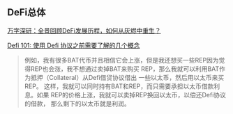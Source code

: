 ## DeFi总体
[万字深研：全景回顾DeFi发展历程，如何从灰烬中重生？](https://www.odaily.news/post/5181535)

[Defi 101: 使用 Defi 协议之前需要了解的几个概念](https://learnblockchain.cn/article/1181)
>例如，我有很多BAT代币并且相信它会上涨，但是我还想买一些REP因为觉得REP也会涨，我不想通过卖掉BAT来购买 REP，那么我就可以利用BAT作为抵押（Collateral）从Defi借贷协议借出 一些以太币，然后用以太币来买REP。
>这样，我就可以同时持有BAT和REP，而只需要承担以太币借款利息。如果 REP的价格上涨，我就可以卖掉REP换回以太币，以偿还Defi协议的借款， 那么剩下的以太币就是利润。
